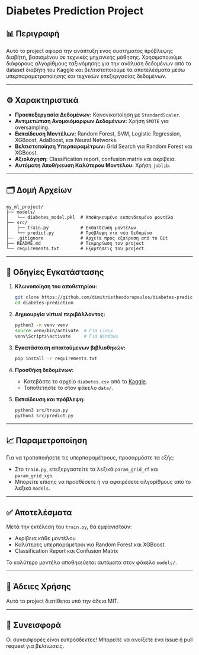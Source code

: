 # Diabetes Prediction Project

## 📊 Περιγραφή

Αυτό το project αφορά την ανάπτυξη ενός συστήματος πρόβλεψης διαβήτη, βασισμένου σε τεχνικές μηχανικής μάθησης. Χρησιμοποιούμε διάφορους αλγορίθμους ταξινόμησης για την ανάλυση δεδομένων από το dataset διαβήτη του Kaggle και βελτιστοποιούμε τα αποτελέσματα μέσω υπερπαραμετροποίησης και τεχνικών επεξεργασίας δεδομένων.

---

## ⚙️ Χαρακτηριστικά

- **Προεπεξεργασία Δεδομένων:** Κανονικοποίηση με `StandardScaler`.
- **Αντιμετώπιση Ανομοιόμορφων Δεδομένων:** Χρήση `SMOTE` για oversampling.
- **Εκπαίδευση Μοντέλων:** Random Forest, SVM, Logistic Regression, XGBoost, AdaBoost, και Neural Networks.
- **Βελτιστοποίηση Υπερπαραμέτρων:** Grid Search για Random Forest και XGBoost.
- **Αξιολόγηση:** Classification report, confusion matrix και ακρίβεια.
- **Αυτόματη Αποθήκευση Καλύτερου Μοντέλου:** Χρήση `joblib`.

---

## 🗂️ Δομή Αρχείων

```
my_ml_project/
├── models/
│   └── diabetes_model.pkl  # Αποθηκευμένο εκπαιδευμένο μοντέλο
├── src/
│   ├── train.py            # Εκπαίδευση μοντέλων
│   └── predict.py          # Πρόβλεψη για νέα δεδομένα
├── .gitignore              # Αρχεία προς εξαίρεση από το Git
├── README.md               # Τεκμηρίωση του project
└── requirements.txt        # Εξαρτήσεις του project
```

---

## 🚀 Οδηγίες Εγκατάστασης

1. **Κλωνοποίηση του αποθετηρίου:**
   ```bash
   git clone https://github.com/dimitristheodoropoulos/diabetes-prediction.git
   cd diabetes-prediction
   ```

2. **Δημιουργία virtual περιβάλλοντος:**
   ```bash
   python3 -m venv venv
   source venv/bin/activate  # Για Linux
   venv\Scripts\activate     # Για Windows
   ```

3. **Εγκατάσταση απαιτούμενων βιβλιοθηκών:**
   ```bash
   pip install -r requirements.txt
   ```

4. **Προσθήκη δεδομένων:**
   - Κατεβάστε το αρχείο `diabetes.csv` από το [Kaggle](https://www.kaggle.com/).
   - Τοποθετήστε το στον φάκελο `data/`.

5. **Εκπαίδευση και πρόβλεψη:**
   ```bash
   python3 src/train.py
   python3 src/predict.py
   ```

---

## 📈 Παραμετροποίηση

Για να τροποποιήσετε τις υπερπαραμέτρους, προσαρμόστε τα εξής:
- Στο `train.py`, επεξεργαστείτε τα λεξικά `param_grid_rf` και `param_grid_xgb`.
- Μπορείτε επίσης να προσθέσετε ή να αφαιρέσετε αλγορίθμους από το λεξικό `models`.

---

## ✅ Αποτελέσματα

Μετά την εκτέλεση του `train.py`, θα εμφανιστούν:
- Ακρίβεια κάθε μοντέλου
- Καλύτερες υπερπαράμετροι για Random Forest και XGBoost
- Classification Report και Confusion Matrix

Το καλύτερο μοντέλο αποθηκεύεται αυτόματα στον φάκελο `models/`.

---

## 📄 Άδειες Χρήσης

Αυτό το project διατίθεται υπό την άδεια MIT.

---

## 🙋 Συνεισφορά

Οι συνεισφορές είναι ευπρόσδεκτες! Μπορείτε να ανοίξετε ένα issue ή pull request για βελτιώσεις.


